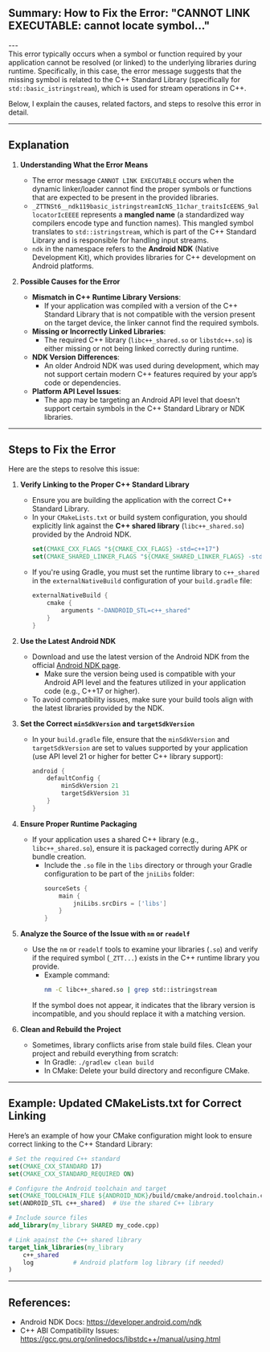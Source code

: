 ## Summary: How to Fix the Error: "CANNOT LINK EXECUTABLE: cannot locate symbol..." <br>
---<br>
This error typically occurs when a symbol or function required by your application cannot be resolved (or linked) to the underlying libraries during runtime. Specifically, in this case, the error message suggests that the missing symbol is related to the C++ Standard Library (specifically for `std::basic_istringstream`), which is used for stream operations in C++.

Below, I explain the causes, related factors, and steps to resolve this error in detail.

---

## Explanation

1. **Understanding What the Error Means**
   - The error message `CANNOT LINK EXECUTABLE` occurs when the dynamic linker/loader cannot find the proper symbols or functions that are expected to be present in the provided libraries.
   - `_ZTTNSt6__ndk119basic_istringstreamIcNS_11char_traitsIcEENS_9allocatorIcEEEE` represents a **mangled name** (a standardized way compilers encode type and function names). This mangled symbol translates to `std::istringstream`, which is part of the C++ Standard Library and is responsible for handling input streams.
   - `ndk` in the namespace refers to the **Android NDK** (Native Development Kit), which provides libraries for C++ development on Android platforms.

2. **Possible Causes for the Error**
   - **Mismatch in C++ Runtime Library Versions**:
     - If your application was compiled with a version of the C++ Standard Library that is not compatible with the version present on the target device, the linker cannot find the required symbols.
   - **Missing or Incorrectly Linked Libraries**:
     - The required C++ library (`libc++_shared.so` or `libstdc++.so`) is either missing or not being linked correctly during runtime.
   - **NDK Version Differences**:
     - An older Android NDK was used during development, which may not support certain modern C++ features required by your app’s code or dependencies.
   - **Platform API Level Issues**:
     - The app may be targeting an Android API level that doesn't support certain symbols in the C++ Standard Library or NDK libraries.

---

## Steps to Fix the Error

Here are the steps to resolve this issue:

1. **Verify Linking to the Proper C++ Standard Library**
   - Ensure you are building the application with the correct C++ Standard Library.
   - In your `CMakeLists.txt` or build system configuration, you should explicitly link against the **C++ shared library** (`libc++_shared.so`) provided by the Android NDK.
     ```cmake
     set(CMAKE_CXX_FLAGS "${CMAKE_CXX_FLAGS} -std=c++17")
     set(CMAKE_SHARED_LINKER_FLAGS "${CMAKE_SHARED_LINKER_FLAGS} -stdlib=libc++")
     ```
   - If you're using Gradle, you must set the runtime library to `c++_shared` in the `externalNativeBuild` configuration of your `build.gradle` file:
     ```gradle
     externalNativeBuild {
         cmake {
             arguments "-DANDROID_STL=c++_shared"
         }
     }
     ```

2. **Use the Latest Android NDK**
   - Download and use the latest version of the Android NDK from the official [Android NDK page](https://developer.android.com/ndk).
     - Make sure the version being used is compatible with your Android API level and the features utilized in your application code (e.g., C++17 or higher).
   - To avoid compatibility issues, make sure your build tools align with the latest libraries provided by the NDK.

3. **Set the Correct `minSdkVersion` and `targetSdkVersion`**
   - In your `build.gradle` file, ensure that the `minSdkVersion` and `targetSdkVersion` are set to values supported by your application (use API level 21 or higher for better C++ library support):
     ```gradle
     android {
         defaultConfig {
             minSdkVersion 21
             targetSdkVersion 31
         }
     }
     ```

4. **Ensure Proper Runtime Packaging**
   - If your application uses a shared C++ library (e.g., `libc++_shared.so`), ensure it is packaged correctly during APK or bundle creation.
     - Include the `.so` file in the `libs` directory or through your Gradle configuration to be part of the `jniLibs` folder:
       ```gradle
       sourceSets {
           main {
               jniLibs.srcDirs = ['libs']
           }
       }
       ```

5. **Analyze the Source of the Issue with `nm` or `readelf`**
   - Use the `nm` or `readelf` tools to examine your libraries (`.so`) and verify if the required symbol (`_ZTT...`) exists in the C++ runtime library you provide.
     - Example command:
       ```sh
       nm -C libc++_shared.so | grep std::istringstream
       ```
     If the symbol does not appear, it indicates that the library version is incompatible, and you should replace it with a matching version.

6. **Clean and Rebuild the Project**
   - Sometimes, library conflicts arise from stale build files. Clean your project and rebuild everything from scratch:
     - In Gradle: `./gradlew clean build`
     - In CMake: Delete your build directory and reconfigure CMake.

---

## Example: Updated CMakeLists.txt for Correct Linking

Here’s an example of how your CMake configuration might look to ensure correct linking to the C++ Standard Library:

```cmake
# Set the required C++ standard
set(CMAKE_CXX_STANDARD 17)
set(CMAKE_CXX_STANDARD_REQUIRED ON)

# Configure the Android toolchain and target
set(CMAKE_TOOLCHAIN_FILE ${ANDROID_NDK}/build/cmake/android.toolchain.cmake)
set(ANDROID_STL c++_shared)  # Use the shared C++ library

# Include source files
add_library(my_library SHARED my_code.cpp)

# Link against the C++ shared library
target_link_libraries(my_library
    c++_shared
    log           # Android platform log library (if needed)
)
```

---

## References:

- Android NDK Docs: https://developer.android.com/ndk
- C++ ABI Compatibility Issues: https://gcc.gnu.org/onlinedocs/libstdc++/manual/using.html